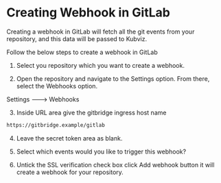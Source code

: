 # Creating Webhook in GitLab

Creating a webhook in GitLab will fetch all the git events from your repository, and this data will be passed to Kubviz.

Follow the below steps to create a webhook in GitLab

1. Select you repository which you want to create a webhook.

2. Open the repository and navigate to the Settings option. From there, select the Webhooks option.

Settings ---> Webhooks

3. Inside URL area give the gitbridge ingress host name

```bash
https://gitbridge.example/gitlab
```

4. Leave the secret token area as blank.

5. Select which events would you like to trigger this webhook?

6. Untick the SSL verification check box click Add webhook button it will create a webhook for your repository.